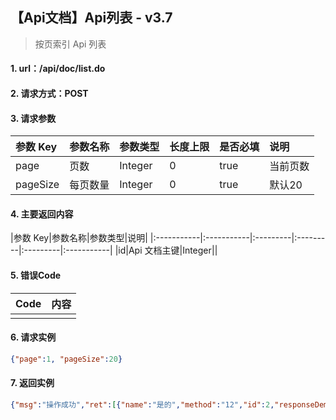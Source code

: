 ## 【Api文档】Api列表 - v3.7
> 按页索引 Api 列表

#### 1. url：/api/doc/list.do

#### 2. 请求方式：POST

#### 3. 请求参数
|参数 Key|参数名称|参数类型|长度上限|是否必填|说明|
|:-----------|:-----------|:---------|:---------|:---------|:-----------|
|page|页数|Integer|0|true|当前页数|
|pageSize|每页数量|Integer|0|true|默认20|

#### 4. 主要返回内容
|参数 Key|参数名称|参数类型|说明|
|:-----------|:-----------|:---------|:---------|:---------|:-----------|
|id|Api 文档主键|Integer||

#### 5. 错误Code
|Code|内容|
|:-----------|:-----------|
|||

#### 6. 请求实例
```JSON
{"page":1, "pageSize":20}
```

#### 7. 返回实例
```JSON
{"msg":"操作成功","ret":[{"name":"是的","method":"12","id":2,"responseDemo":"12","wrongCode":"1234","updateTime":412,"params":"[]","response":"[]","module":"一级","memo":"41","url":"打算","username":"二级2i","version":"3.6","del":0,"paramsDemo":"12345","addTime":12},{"name":"xx","method":"231","id":6,"responseDemo":"1232","wrongCode":"123","updateTime":123,"params":"[]","response":"[]","module":"一级","memo":"213","url":"1231","username":"231","version":"3.6","del":0,"paramsDemo":"31","addTime":1231}],"errorcode":0}
```

